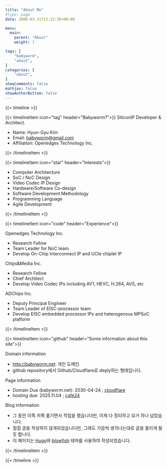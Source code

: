 ```yaml
---
title: "About Me"
#type: page
date: 2006-03-31T13:23:56+00:00

menu:
  main:
    parent: "About"
    weight: 1

tags: [
    "babyworm",
    "about",
]
categories: [
    "about",
]
showComments: false
mathjax: false
showAuthorBottom: false
---
```


{{< timeline >}}

{{< timelineItem icon="tag" header="Babyworm?">}}
SiliconIP Developer & Architect.
<ul>
  <li>Name: Hyun-Gyu Kim</li>
  <li>Email: <a href="mailto:babyworm@gmail.com">babyworm@gmail.com</a> </li>
  <li>Affiliation: Openedges Technology Inc.</li>
</ul>

{{< /timelineItem >}}

{{< timelineItem icon="star" header="Interests">}}
<ul>
  <li>Computer Architecture</li>
  <li>SoC / NoC Design</li>
  <li>Video Codec IP Design</li>
  <li>Hardware/Software Co-design</li>
  <li>Software Development Methodology</li>
  <li>Programming Language</li>
  <li>Agile Development</li>
</ul>
{{< /timelineItem >}}

{{< timelineItem icon="code" header="Experience">}}

Openedges Technology Inc.
<ul>
  <li> Research Fellow </li>
  <li> Team Leader for NoC team </li>
  <li> Develop On-Chip Interconnect IP and UCIe chiplet IP </li>
</ul>
Chips&Media Inc.
<ul>
  <li> Research Fellow </li>
  <li> Chief Architect </li>
  <li> Develop Video Codec IPs including AV1, HEVC, H.264, AVS, etc </li>
</ul>

ADChips Inc.
<ul>
  <li> Deputy Principal Engineer</li>
  <li> Team Leader of EISC-processor team</li>
  <li> Develop EISC embedded processor IPs and heterogenous MPSoC platform </li>
</ul>
{{< /timelineItem >}}

{{< timelineItem icon="github" header="Some information about this site">}}

Domain information
<ul>
  <li> <a href="http://babyworm.net">http://babyworm.net</a>: 개인 도메인. </li>
  <li> github repository에서 Github/Cloudflare로 deply하는 형태입니다. </li>
</ul>

Page information
<ul>
  <li> Domain Due (babyworm.net): 2030-04-24 ; <a href="ttps://www.cloudflare.com/ko-kr/">cloudflare</a> </li>
  <li> hosting due: 2025.11.04 ; <a href="https://www.cafe24.com/ecommerce/hosting/">cafe24</a> </li>

</ul>

Blog information
<ul>
  <li> 그 동안 이쪽 저쪽 옮기면서 작업을 했습니다만, 이제 다 정리하고 요거 하나 남았습니다. </li>
  <li> 점점 글을 작성하지 않게되었습니다만, 그래도 가끔씩 생각나는대로 글을 올리게 될 듯 합니다. </li>
  <li> 이 페이지는 <a href="https://gohugo.io/">Hugo</a>와 <a href="https://themes.gohugo.io/themes/hugo-theme-blowfish/">blowfish</a> 테마를 사용하여 작성되었습니다. </li>
</ul>

{{< /timelineItem >}}

{{< /timeline >}}
